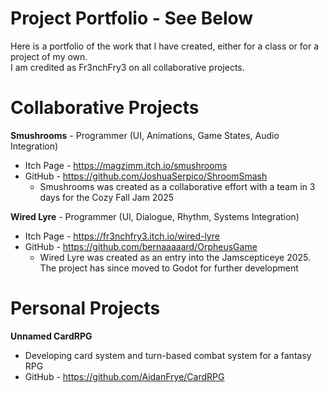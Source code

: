 
# Project Portfolio - See Below 
Here is a portfolio of the work that I have created, either for a class or for a project of my own.  
I am credited as Fr3nchFry3 on all collaborative projects.


# Collaborative Projects
**Smushrooms** - Programmer (UI, Animations, Game States, Audio Integration)  
  - Itch Page - https://magzimm.itch.io/smushrooms  
  - GitHub - https://github.com/JoshuaSerpico/ShroomSmash  
    - Smushrooms was created as a collaborative effort with a team in 3 days for the Cozy Fall Jam 2025  

**Wired Lyre** - Programmer (UI, Dialogue, Rhythm, Systems Integration)
  - Itch Page - https://fr3nchfry3.itch.io/wired-lyre
  - GitHub - https://github.com/bernaaaaard/OrpheusGame
    - Wired Lyre was created as an entry into the Jamscepticeye 2025. The project has since moved to Godot for further development

# Personal Projects
**Unnamed CardRPG**  
  - Developing card system and turn-based combat system for a fantasy RPG  
  - GitHub - https://github.com/AidanFrye/CardRPG
